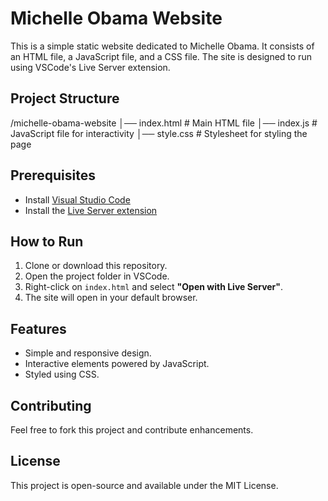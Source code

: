 # Michelle Obama Website

This is a simple static website dedicated to Michelle Obama. It consists of an HTML file, a JavaScript file, and a CSS file. The site is designed to run using VSCode's Live Server extension.

## Project Structure

/michelle-obama-website │── index.html # Main HTML file │── index.js # JavaScript file for interactivity │── style.css # Stylesheet for styling the page


## Prerequisites

- Install [Visual Studio Code](https://code.visualstudio.com/)
- Install the [Live Server extension](https://marketplace.visualstudio.com/items?itemName=ritwickdey.LiveServer)

## How to Run

1. Clone or download this repository.
2. Open the project folder in VSCode.
3. Right-click on `index.html` and select **"Open with Live Server"**.
4. The site will open in your default browser.

## Features

- Simple and responsive design.
- Interactive elements powered by JavaScript.
- Styled using CSS.

## Contributing

Feel free to fork this project and contribute enhancements.

## License

This project is open-source and available under the MIT License.
